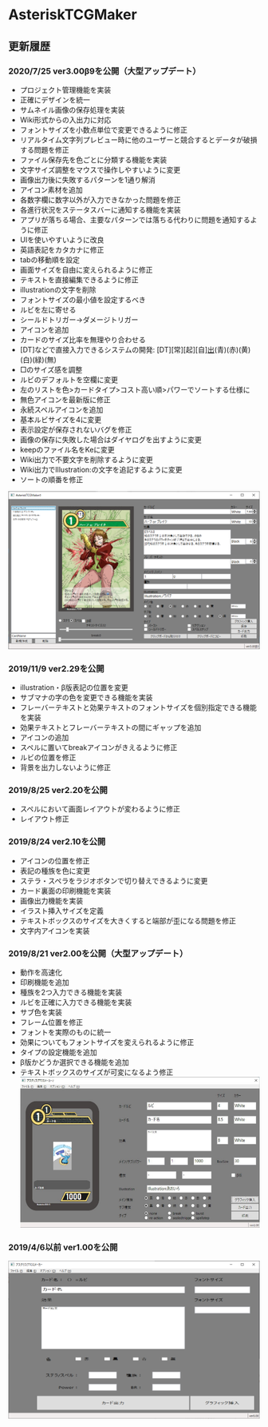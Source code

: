 # AsteriskTCGMaker

## 更新履歴
### 2020/7/25 ver3.00β9を公開（大型アップデート）
 - プロジェクト管理機能を実装
 - 正確にデザインを統一
 - サムネイル画像の保存処理を実装
 - Wiki形式からの入出力に対応
 - フォントサイズを小数点単位で変更できるように修正
 - リアルタイム文字列プレビュー時に他のユーザーと競合するとデータが破損する問題を修正
 - ファイル保存先を色ごとに分類する機能を実装
 - 文字サイズ調整をマウスで操作しやすいように変更
 - 画像出力後に失敗するパターンを1通り解消
 - アイコン素材を追加
 - 各数字欄に数字以外が入力できなかった問題を修正
 - 各進行状況をステータスバーに通知する機能を実装
 - アプリが落ちる場合、主要なパターンでは落ちる代わりに問題を通知するように修正
 - UIを使いやすいように改良
 - 英語表記をカタカナに修正
 - tabの移動順を設定
 - 画面サイズを自由に変えられるように修正
 - テキストを直接編集できるように修正
 - illustrationの文字を削除
 - フォントサイズの最小値を設定するべき
 - ルビを左に寄せる
 - シールドトリガー→ダメージトリガー
 - アイコンを追加
 - カードのサイズ比率を無理やり合わせる
 - [DT]などで直接入力できるシステムの開発: [DT][常][起][自][出](黒)(青)(赤)(黄)(白)(緑)(無)
 - □のサイズ感を調整
 - ルビのデフォルトを空欄に変更
 - 左のリストを色>カードタイプ>コスト高い順>パワーでソートする仕様に
 - 無色アイコンを最新版に修正
 - 永続スペルアイコンを追加
 - 基本ルビサイズを4に変更
 - 表示設定が保存されないバグを修正
 - 画像の保存に失敗した場合はダイヤログを出すように変更
 - keepのファイル名をKeに変更
 - Wiki出力で不要文字を削除するように変更
 - Wiki出力でIllustration:の文字を追記するように変更
 - ソートの順番を修正

 ![アスタリスクTCGメーカー3.00](images/3_00.png)
 
### 2019/11/9 ver2.29を公開
 - illustration・β版表記の位置を変更
 - サブマナの字の色を変更できる機能を実装
 - フレーバーテキストと効果テキストのフォントサイズを個別指定できる機能を実装
 - 効果テキストとフレーバーテキストの間にギャップを追加
 - アイコンの追加
 - スペルに置いてbreakアイコンがきえるように修正
 - ルビの位置を修正
 - 背景を出力しないように修正

### 2019/8/25 ver2.20を公開
 - スペルにおいて画面レイアウトが変わるように修正
 - レイアウト修正
 
### 2019/8/24 ver2.10を公開
 - アイコンの位置を修正
 - 表記の種族を色に変更
 - ステラ・スペラをラジオボタンで切り替えできるように変更
 - カード裏面の印刷機能を実装
 - 画像出力機能を実装
 - イラスト挿入サイズを定義
 - テキストボックスのサイズを大きくすると端部が歪になる問題を修正
 - 文字内アイコンを実装
 
### 2019/8/21 ver2.00を公開（大型アップデート）
 - 動作を高速化
 - 印刷機能を追加
 - 種族を2つ入力できる機能を実装
 - ルビを正確に入力できる機能を実装
 - サブ色を実装
 - フレーム位置を修正
 - フォントを実際のものに統一
 - 効果についてもフォントサイズを変えられるように修正
 - タイプの設定機能を追加
 - β版かどうか選択できる機能を追加
 - テキストボックスのサイズが可変になるよう修正
 ![アスタリスクTCGメーカー2.00](images/2_00.png)

### 2019/4/6以前 ver1.00を公開
![アスタリスクTCGメーカー1.00](images/1_00.png)
